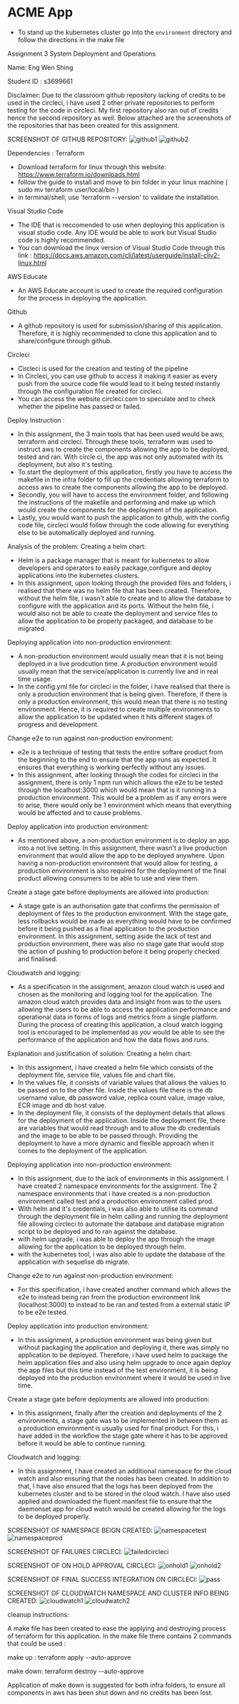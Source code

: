 # ACME App

- To stand up the kubernetes cluster go into the `environment` directory and follow the directions in the make file

Assignment 3 System Deployment and Operations

Name: Eng Wen Shing

Student ID : s3699661

Disclaimer: Due to the classroom github repository lacking of credits to be used in the circleci, i have used 2 other private repositories to perform testing for the code in circleci. My first repository also ran out of credits hence the second repository as well. Below attached are the screenshots of the repositories that has been created for this assignment.

SCREENSHOT OF GITHUB REPOSITORY:
![github1](https://github.com/RMIT-COSC2759-SDO/assessment3-student-s3699661/blob/master/screenshot/github1.png)
![github2](https://github.com/RMIT-COSC2759-SDO/assessment3-student-s3699661/blob/master/screenshot/github2.png)

Dependencies :
Terraform
- Download terraform for linux through this website: https://www.terraform.io/downloads.html
- follow the guide to install and move to bin folder in your linux machine ( sudo mv terraform user/local/bin )
- in terminal/shell, use 'terraform --version' to validate the installation.

Visual Studio Code
- The IDE that is reccomended to use when deploying this application is visual studio code. Any IDE would be able to work but Visual Studio code is highly recommended.
- You can download the linux version of Visual Studio Code through this link : https://docs.aws.amazon.com/cli/latest/userguide/install-cliv2-linux.html

AWS Educate 
- An AWS Educate account is used to create the required configuration for the process in deploying the application.

Github
- A github repository is used for submission/sharing of this application. Therefore, it is highly recommended to clone this application and to share/configure through github.

Circleci
- Circleci is used for the creation and testing of the pipeline
- In Circleci, you can use github to access it making it easier as every push from the source code file would lead to it being tested instantly through the configuration file created for circleci.
- You can access the website circleci.com to speculate and to check whether the pipeline has passed or failed.

Deploy Instruction :
- In this assignment, the 3 main tools that has been used would be aws, terraform and circleci. Through these tools, terraform was used to instruct aws to create the components allowing the app to be deployed, tested and ran. With circle ci, the app was not only automated with its deployment, but also it's testing.
- To start the deployment of this application, firstly you have to access the makefile in the infra folder to fill up the credentials allowing terraform to access aws to create the components allowing the app to be deployed.
- Secondly, you will have to access the environment folder, and following the instructions of the makefile and performing and make up which would create the components for the deployment of the application.
- Lastly, you would want to push the application to github, with the config code file, circleci would follow through the code allowing for everything else to be automatically deployed and running.

Analysis of the problem:
Creating a helm chart: 
- Helm is a package manager that is meant for kubernetes to allow developers and operators to easily package,configure and deploy applications into the kubernetes clusters.
- In this assignment, upon looking through the provided files and folders, i realised that there was no helm file that has been created. Therefore, without the helm file, i wasn't able to create and to allow the database to configure with the application and its ports. Without the helm file, i would also not be able to create the deployment and service files to allow the application to be properly packaged, and database to be migrated.

Deploying application into non-production environment:
- A non-production environment would usually mean that it is not being deployed in a live prodcution time. A production environment would usually mean that the service/application is currently live and in real time usage.
- In the config.yml file for circleci in the folder, i have realised that there is only a production environment that is being given. Therefore, if there is only a production environment, this would mean that there is no testing environment. Hence, it is required to create multiple environments to allow the application to be updated when it hits different stages of progress and development.

Change e2e to run against non-production environment:
- e2e is a technique of testing that tests the entire softare product from the beginning to the end to ensure that the app runs as expected. It ensures that everything is working perfectly without any issues.
- In this assignment, after looking through the codes for circleci in the assignment, there is only 1 npm run which allows the e2e to be tested through the localhost:3000 which would mean that is it running in a production environment. This would be a problem as if any errors were to arise, there would only be 1 environment which means that everything would be affected and to cause problems.

Deploy application into production environment:
- As mentioned above, a non-production environment is to deploy an app into a not live setting. In this assignment, there wasn't a live production environment that would allow the app to be deployed anywhere. Upon having a non-production environment that would allow for testing, a production environment is also required for the deployment of the final product allowing consumers to be able to use and view them.

Create a stage gate before deployments are allowed into production:
- A stage gate is an authorisation gate that confirms the permission of deployment of files to the production environment. With the stage gate, less rollbacks would be made as everything would have to be confirmed before it being pushed as a final application to the production environment. In this assignment, setting aside the lack of test and production environment, there was also no stage gate that would stop the action of pushing to production before it being properly checked and finalised.

Cloudwatch and logging:
- As a specification in the assignment, amazon cloud watch is used and chosen as the monitoring and logging tool for the application. The amazon cloud watch provides data and insight from was to the users allowing the users to be able to access the application performance and operational data in forms of logs and metrics from a single platform. During the process of creating this application, a cloud watch logging tool is encouraged to be implemented as you would be able to see the performance of the application and how the data flows and runs.

Explanation and justification of solution:
Creating a helm chart:
- In this assignment, i have created a helm file which consists of the deployment file, service file, values file and chart file. 
- In the values file, it consists of variable values that allows the values to be passed on to the other file. Inside the values file there is the db username value, db password value, replica count value, image value, ECR image and db host value.
- In the deployment file, it consists of the deployment details that allows for the deployment of the application. Inside the deployment file, there are variables that would read through and to allow the db credentials and the image to be able to be passed through. Providing the deployment to have a more dynamic and flexible approach when it comes to the deployment of the application.

Deploying application into non-production environment:
- In this assignment, due to the lack of environments in this assignment. I have created 2 namespace environments for the assignment. The 2 namespace environments that i have created is a non-production environment called test and a production environment called prod.
- With helm and it's credentials, i was also able to utilise its command through the deployment file in helm calling and running the deployment file allowing circleci to automate the database and database migration script to be deployed and to ran against the database. 
- with helm upgrade, i was able to deploy the app through the image allowing for the application to be deployed through helm.
- with the kubernetes tool, i was also able to update the database of the application with sequelise db migrate.

Change e2e to run against non-production environment:
- For this specification, i have created another command which allows the e2e to instead being ran from the production environment link (localhost:3000) to instead to be ran and tested from a external static IP to be e2e tested.

Deploy application into production environment:
- In this assignment, a production environment was being given but without packaging the application and deploying it, there was simply no application to be deployed. Therefore, i have used helm to package the helm application files and also using helm upgrade to once again deploy the app files but this time instead of the test environment, it is being deployed into the production environment where it would be used in live time.

Create a stage gate before deployments are allowed into production:
- In this assignment, finally after the creation and deployments of the 2 environments, a stage gate was to be implemented in between them as a production environment is usually used for final product. For this, i have added in the workflow the stage gate where it has to be approved before it would be able to continue running.

Cloudwatch and logging:
- In this assignment, I have created an additional namespace for the cloud watch and also ensuring that the nodes has been created. In addition to that, I have also ensured that the logs has been deployed from the kubernetes cluster and to be stored in the cloud watch. I have also used applied and downloaded the fluent manifest file to ensure that the daemonset app for cloud watch would be created allowing for the logs to be deployed properly.


SCREENSHOT OF NAMESPACE BEIGN CREATED:
![namespacetest](https://github.com/RMIT-COSC2759-SDO/assessment3-student-s3699661/blob/master/screenshot/namespacetest.png)
![namespaceprod](https://github.com/RMIT-COSC2759-SDO/assessment3-student-s3699661/blob/master/screenshot/namespaceprod.png)

SCREENSHOT OF FAILURES CIRCLECI:
![failedcircleci](https://github.com/RMIT-COSC2759-SDO/assessment3-student-s3699661/blob/master/screenshot/failedcircleci.png)

SCREENSHOT OF ON HOLD APPROVAL CIRCLECI:
![onhold1](https://github.com/RMIT-COSC2759-SDO/assessment3-student-s3699661/blob/master/screenshot/onholdcircleci.png)
![onhold2](https://github.com/RMIT-COSC2759-SDO/assessment3-student-s3699661/blob/master/screenshot/onholdcircleci2.png)

SCREENSHOT OF FINAL SUCCESS INTEGRATION ON CIRCLECI:
![pass](https://github.com/RMIT-COSC2759-SDO/assessment3-student-s3699661/blob/master/screenshot/circlecipass.png)

SCREENSHOT OF CLOUDWATCH NAMESPACE AND CLUSTER INFO BEING CREATED:
![cloudwatch1](https://github.com/RMIT-COSC2759-SDO/assessment3-student-s3699661/blob/master/screenshot/cloudwatch1.png)
![cloudwatch2](https://github.com/RMIT-COSC2759-SDO/assessment3-student-s3699661/blob/master/screenshot/cloudwatch2.png)

cleanup instructions:

A make file has been created to ease the applying and destroying process of terraform for this application. In the make file there contains 2 commands that could be used :

make up : terraform apply --auto-approve

make down: terraform destroy --auto-approve

Application of make down is suggested for both infra folders, to ensure all components in aws has been shut down and no credits has been lost.